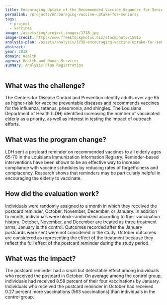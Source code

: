 ```yaml
---
title: Encouraging Uptake of the Recommended Vaccine Sequence for Seniors in Louisiana
permalink: /projects/encouraging-vaccine-uptake-for-seniors/
tags:
  - project
  - vaccines
image: /assets/img/project-images/1738.jpg  
image-credit: http://www.freestockphotos.biz/stockphoto/15813
analysis-plan: /assets/analysis/1738-encouraging-vaccine-uptake-for-seniors.pdf
abstract: 
year: 2018  
domain: Health
agency: Health and Human Services
summary: Analysis Plan Registration
---
```

## What was the challenge?

The Centers for Disease Control and Prevention identify adults over age 65 as higher-risk for vaccine preventable diseases and recommends vaccines for the influenza, tetanus, pneumonia, and shingles.  The Louisiana Department of Health (LDH) identified increasing the number of vaccinated elderly as a priority, as well as interest in testing the impact of outreach efforts.

## What was the program change?

LDH sent a postcard reminder on recommended vaccines to all elderly ages 65-70 in the Louisiana Immunization Information Registry. Reminder-based interventions have been shown to be an effective way to increase compliance with vaccine schedules by reducing rates of forgetfulness and complacency. Research shows that reminders may be particularly helpful in encouraging the elderly to vaccinate.

## How did the evaluation work?

Individuals were randomly assigned to a month in which they received the postcard reminder, October, November, December, or January.  In addition to month, individuals were block-randomized according to their vaccination history.  October, November, and December are treated as three treatment arms; January is the control.  Outcomes recorded after the January postcards were sent were not considered in the study.  October outcomes are considered as representing the effect of the treatment because they reflect the full effect of the postcard reminder during the study period. 

## What was the impact?

The postcard reminder had a small but detectable effect among individuals who received the postcard in October.  On average among the control group, individuals had received 8.58 percent of their four vaccinations by January.  Individuals who received the postcard reminder in October had received 0.27 percent more vaccinations (563 vaccinations) than individuals in the control group.  

